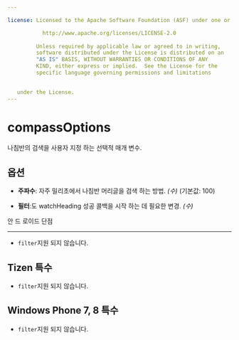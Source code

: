 ```yaml
---

license: Licensed to the Apache Software Foundation (ASF) under one or more contributor license agreements. See the NOTICE file distributed with this work for additional information regarding copyright ownership. The ASF licenses this file to you under the Apache License, Version 2.0 (the "License"); you may not use this file except in compliance with the License. You may obtain a copy of the License at

           http://www.apache.org/licenses/LICENSE-2.0
    
         Unless required by applicable law or agreed to in writing,
         software distributed under the License is distributed on an
         "AS IS" BASIS, WITHOUT WARRANTIES OR CONDITIONS OF ANY
         KIND, either express or implied.  See the License for the
         specific language governing permissions and limitations
    

   under the License.
---
```


# compassOptions

나침반의 검색을 사용자 지정 하는 선택적 매개 변수.

## 옵션

*   **주파수**: 자주 밀리초에서 나침반 머리글을 검색 하는 방법. *(수)* (기본값: 100)

*   **필터**:도 watchHeading 성공 콜백을 시작 하는 데 필요한 변경. *(수)*

안 드 로이드 단점

---

*   `filter`지원 되지 않습니다.

## Tizen 특수

*   `filter`지원 되지 않습니다.

## Windows Phone 7, 8 특수

*   `filter`지원 되지 않습니다.